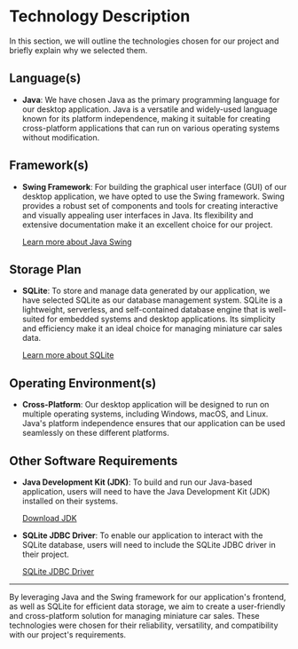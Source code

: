 # Technology Description

In this section, we will outline the technologies chosen for our project and briefly explain why we selected them.

## Language(s)

- **Java**: We have chosen Java as the primary programming language for our desktop application. Java is a versatile and widely-used language known for its platform independence, making it suitable for creating cross-platform applications that can run on various operating systems without modification.

## Framework(s)

- **Swing Framework**: For building the graphical user interface (GUI) of our desktop application, we have opted to use the Swing framework. Swing provides a robust set of components and tools for creating interactive and visually appealing user interfaces in Java. Its flexibility and extensive documentation make it an excellent choice for our project.

  [Learn more about Java Swing](https://docs.oracle.com/javase/tutorial/uiswing/)

## Storage Plan

- **SQLite**: To store and manage data generated by our application, we have selected SQLite as our database management system. SQLite is a lightweight, serverless, and self-contained database engine that is well-suited for embedded systems and desktop applications. Its simplicity and efficiency make it an ideal choice for managing miniature car sales data.

  [Learn more about SQLite](https://www.sqlite.org/index.html)

## Operating Environment(s)

- **Cross-Platform**: Our desktop application will be designed to run on multiple operating systems, including Windows, macOS, and Linux. Java's platform independence ensures that our application can be used seamlessly on these different platforms.

## Other Software Requirements

- **Java Development Kit (JDK)**: To build and run our Java-based application, users will need to have the Java Development Kit (JDK) installed on their systems.

  [Download JDK](https://www.oracle.com/java/technologies/javase-downloads.html)

- **SQLite JDBC Driver**: To enable our application to interact with the SQLite database, users will need to include the SQLite JDBC driver in their project.

  [SQLite JDBC Driver](https://github.com/xerial/sqlite-jdbc)

---

By leveraging Java and the Swing framework for our application's frontend, as well as SQLite for efficient data storage, we aim to create a user-friendly and cross-platform solution for managing miniature car sales. These technologies were chosen for their reliability, versatility, and compatibility with our project's requirements.
